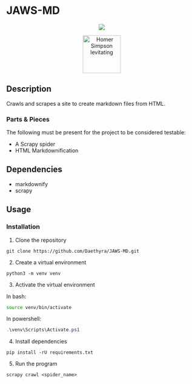 # JAWS-MD

<div align="center">
  <p align="center">
    <a href="https://github.com/DenverCoder1/readme-typing-svg">
      <img src="https://readme-typing-svg.herokuapp.com?&font=IBM+Plex+Sans&color=ffffff&duration=2000&size=26&lines=Just+Another+Web+Scraper...;...markdownified😈" />
    </a>
  </p>
  <p align="center">
    <a href="https://media1.tenor.com/m/-2V6pcNfhpMAAAAd/homer-simpson-levitating.gif" target="_blank">
    <img src="https://media1.tenor.com/m/-2V6pcNfhpMAAAAd/homer-simpson-levitating.gif" alt="Homer Simpson levitating" width="100" />
    </a>
  </p>
</div>

## Description

Crawls and scrapes a site to create markdown files from HTML.

### Parts & Pieces

The following must be present for the project to be considered testable:
- A Scrapy spider
- HTML Markdownification

## Dependencies
- markdownify
- scrapy

## Usage

### Installation

1. Clone the repository
```
git clone https://github.com/Daethyra/JAWS-MD.git
```

2. Create a virtual environment
```
python3 -m venv venv
```

3. Activate the virtual environment

In bash:
```bash
source venv/bin/activate
```

In powershell:
```powershell
.\venv\Scripts\Activate.ps1
```

4. Install dependencies
```
pip install -rU requirements.txt
```

5. Run the program
```shell
scrapy crawl <spider_name>
```